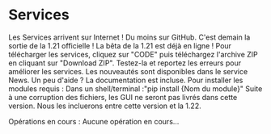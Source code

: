 # Services
Les Services arrivent sur Internet ! Du moins sur GitHub.
C'est demain la sortie de la 1.21 officielle !
La bêta de la 1.21 est déjà en ligne !
Pour télécharger les services, cliquez sur "CODE" puis téléchargez l'archive ZIP en cliquant sur "Download ZIP". 
Testez-la et reportez les erreurs pour améliorer les services.
Les nouveautés sont disponibles dans le service News.
Un peu d'aide ? La documentation est incluse.
Pour installer les modules requis : Dans un shell/terminal :"pip install {Nom du module}"
Suite à une corruption des fichiers, les GUI ne seront pas livrés dans cette version. Nous les incluerons entre cette version et la 1.22.

Opérations en cours : 
Aucune opération en cours...
